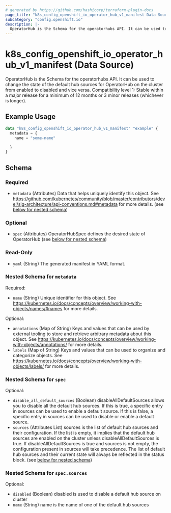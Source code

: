 ```yaml
---
# generated by https://github.com/hashicorp/terraform-plugin-docs
page_title: "k8s_config_openshift_io_operator_hub_v1_manifest Data Source - terraform-provider-k8s"
subcategory: "config.openshift.io"
description: |-
  OperatorHub is the Schema for the operatorhubs API. It can be used to change the state of the default hub sources for OperatorHub on the cluster from enabled to disabled and vice versa.  Compatibility level 1: Stable within a major release for a minimum of 12 months or 3 minor releases (whichever is longer).
---
```


# k8s_config_openshift_io_operator_hub_v1_manifest (Data Source)

OperatorHub is the Schema for the operatorhubs API. It can be used to change the state of the default hub sources for OperatorHub on the cluster from enabled to disabled and vice versa.  Compatibility level 1: Stable within a major release for a minimum of 12 months or 3 minor releases (whichever is longer).

## Example Usage

```terraform
data "k8s_config_openshift_io_operator_hub_v1_manifest" "example" {
  metadata = {
    name = "some-name"

  }
}
```

<!-- schema generated by tfplugindocs -->
## Schema

### Required

- `metadata` (Attributes) Data that helps uniquely identify this object. See https://github.com/kubernetes/community/blob/master/contributors/devel/sig-architecture/api-conventions.md#metadata for more details. (see [below for nested schema](#nestedatt--metadata))

### Optional

- `spec` (Attributes) OperatorHubSpec defines the desired state of OperatorHub (see [below for nested schema](#nestedatt--spec))

### Read-Only

- `yaml` (String) The generated manifest in YAML format.

<a id="nestedatt--metadata"></a>
### Nested Schema for `metadata`

Required:

- `name` (String) Unique identifier for this object. See https://kubernetes.io/docs/concepts/overview/working-with-objects/names/#names for more details.

Optional:

- `annotations` (Map of String) Keys and values that can be used by external tooling to store and retrieve arbitrary metadata about this object. See https://kubernetes.io/docs/concepts/overview/working-with-objects/annotations/ for more details.
- `labels` (Map of String) Keys and values that can be used to organize and categorize objects. See https://kubernetes.io/docs/concepts/overview/working-with-objects/labels/ for more details.


<a id="nestedatt--spec"></a>
### Nested Schema for `spec`

Optional:

- `disable_all_default_sources` (Boolean) disableAllDefaultSources allows you to disable all the default hub sources. If this is true, a specific entry in sources can be used to enable a default source. If this is false, a specific entry in sources can be used to disable or enable a default source.
- `sources` (Attributes List) sources is the list of default hub sources and their configuration. If the list is empty, it implies that the default hub sources are enabled on the cluster unless disableAllDefaultSources is true. If disableAllDefaultSources is true and sources is not empty, the configuration present in sources will take precedence. The list of default hub sources and their current state will always be reflected in the status block. (see [below for nested schema](#nestedatt--spec--sources))

<a id="nestedatt--spec--sources"></a>
### Nested Schema for `spec.sources`

Optional:

- `disabled` (Boolean) disabled is used to disable a default hub source on cluster
- `name` (String) name is the name of one of the default hub sources
